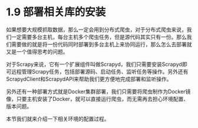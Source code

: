 # 1.9 部署相关库的安装

如果想要大规模抓取数据，那么一定会用到分布式爬虫，对于分布式爬虫来说，我们一定需要多台主机，每台主机多个爬虫任务，但是源代码其实只有一份。那么我们需要做的就是将一份代码同时部署到多台主机上来协同运行，那么怎么去部署就又是一个值得思考的问题。

对于Scrapy来说，它有一个扩展组件叫做Scrapyd，我们只需要安装Scrapyd即可远程管理Scrapy任务，包括部署源码、启动任务、监听任务等操作。另外还有ScrapydClient和ScrapydAPI来帮助我们更方便地完成部署和监听操作。

另外还有一种部署方式就是Docker集群部署，我们只需要将爬虫制作为Docker镜像，只要主机安装了Docker，就可以直接运行爬虫，而无需再去担心环境配置、版本问题。

本节我们就来介绍一下相关环境的配置过程。